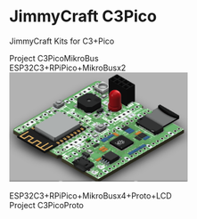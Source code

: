 # JimmyCraft C3Pico
JimmyCraft Kits for C3+Pico
<br>

Project C3PicoMikroBus<br>
ESP32C3+RPiPico+MikroBusx2<br> 
<img src= "C3PicoMikroBus/pic/C3PicoMikroBus_ISO_V1.png" width=320>

ESP32C3+RPiPico+MikroBusx4+Proto+LCD<br> 
Project C3PicoProto<br>
